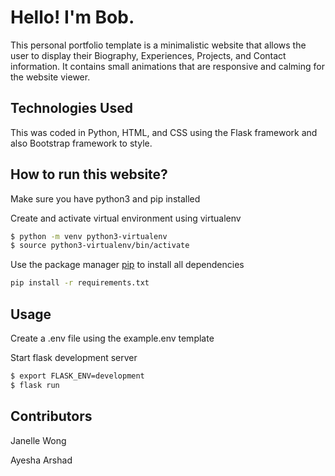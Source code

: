 # Hello! I'm Bob.

This personal portfolio template is a minimalistic website that allows the user to display their Biography, Experiences, Projects, and Contact information. It contains small animations that are responsive and calming for the website viewer. 
 
## Technologies Used
This was coded in Python, HTML, and CSS using the Flask framework and also Bootstrap framework to style. 

## How to run this website? 

Make sure you have python3 and pip installed

Create and activate virtual environment using virtualenv
```bash
$ python -m venv python3-virtualenv
$ source python3-virtualenv/bin/activate
```

Use the package manager [pip](https://pip.pypa.io/en/stable/) to install all dependencies

```bash
pip install -r requirements.txt
```

## Usage


Create a .env file using the example.env template


Start flask development server
```bash
$ export FLASK_ENV=development
$ flask run
```

## Contributors
Janelle Wong 

Ayesha Arshad
